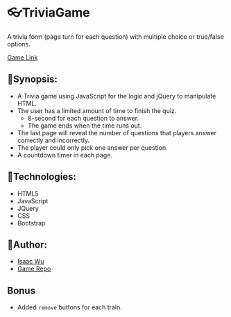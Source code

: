 # :eyeglasses:TriviaGame
A trivia form (page turn for each question) with multiple choice or true/false options.

[Game Link](https://squall2046.github.io/Trivia-Game/)
## :facepunch:Synopsis:
* A Trivia game using JavaScript for the logic and jQuery to manipulate HTML. 
* The user has a limited amount of time to finish the quiz.
  * 8-second for each question to answer.
  * The game ends when the time runs out. 
* The last page will reveal the number of questions that players answer correctly and incorrectly.
* The player could only pick one answer per question.
* A countdown timer in each page.

## :facepunch:Technologies:
- HTML5
- JavaScript
- JQuery
- CSS
- Bootstrap

## :facepunch:Author:
* [Isaac Wu](https://github.com/squall2046)
* [Game Repo](https://github.com/squall2046/Trivia-Game)
## Bonus 
* Added `remove` buttons for each train.
